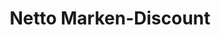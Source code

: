 ---
title: "Netto Marken-Discount"
url: /bannewitz/netto-marken-discount-poisentalstrasse/
shop: Supermarkt
---